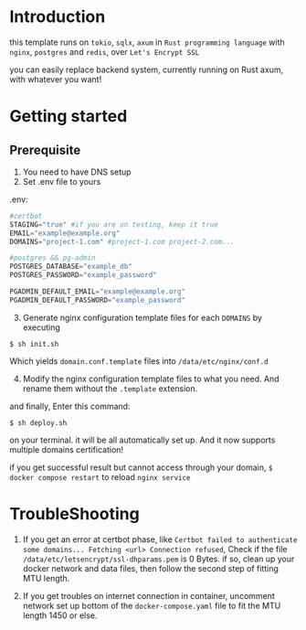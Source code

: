 # Introduction

this template runs on `tokio`, `sqlx`, `axum` in `Rust programming language` with `nginx`, `postgres` and `redis`, over `Let's Encrypt SSL`

you can easily replace backend system, currently running on Rust axum, with whatever you want!

# Getting started

## Prerequisite
 1. You need to have DNS setup
 2. Set .env file to yours

.env:
```python
#certbot
STAGING="true" #if you are on testing, keep it true
EMAIL="example@example.org"
DOMAINS="project-1.com" #project-1.com project-2.com...

#postgres && pg-admin
POSTGRES_DATABASE="example_db"
POSTGRES_PASSWORD="example_password"

PGADMIN_DEFAULT_EMAIL="example@example.org"
PGADMIN_DEFAULT_PASSWORD="example_password"
```

 3. Generate nginx configuration template files for each `DOMAINS` by executing
 ```
 $ sh init.sh
 ```
Which yields `domain.conf.template` files into `/data/etc/nginx/conf.d`

 4. Modify the nginx configuration template files to what you need. And rename them without the `.template` extension.

and finally, Enter this command:
```
$ sh deploy.sh
```
on your terminal. it will be all automatically set up. And it now supports multiple domains certification!

if you get successful result but cannot access through your domain,  `$ docker compose restart` to reload `nginx service`

# TroubleShooting
 1. If you get an error at certbot phase, like `Certbot failed to authenticate some domains... Fetching <url> Connection refused`, Check if the file `/data/etc/letsencrypt/ssl-dhparams.pem` is 0 Bytes.
if so, clean up your docker network and data files, then follow the second step of fitting MTU length.

 2. If you get troubles on internet connection in container, uncomment network set up bottom of the `docker-compose.yaml` file to fit the MTU length 1450 or else. 
